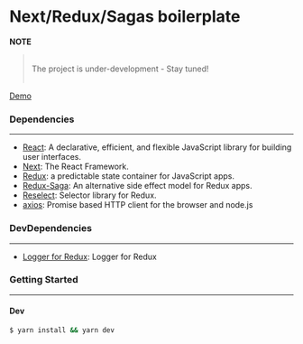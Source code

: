 # Next/Redux/Sagas boilerplate

**NOTE** <br/>

> <br/>
> The project is under-development - Stay tuned!<br />
> <br/>

[Demo]()

### Dependencies

---

- [React](https://github.com/facebook/react): A declarative, efficient, and flexible JavaScript library for building user interfaces.
- [Next](https://github.com/zeit/next.js): The React Framework.
- [Redux](https://github.com/reduxjs/redux): a predictable state container for JavaScript apps.
- [Redux-Saga](https://github.com/redux-saga/redux-saga): An alternative side effect model for Redux apps.
- [Reselect](https://github.com/reduxjs/reselect): Selector library for Redux.
- [axios](https://github.com/axios/axios): Promise based HTTP client for the browser and node.js

### DevDependencies

---

- [Logger for Redux](https://github.com/LogRocket/redux-logger): Logger for Redux

### Getting Started

---

#### Dev

```bash
$ yarn install && yarn dev
```
